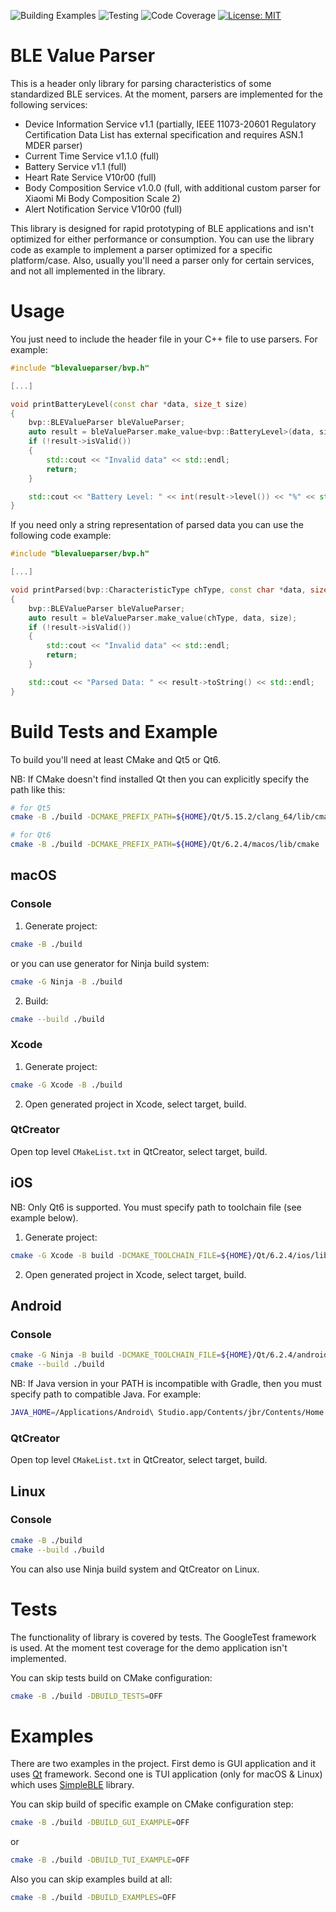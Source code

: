 ![Building Examples](https://github.com/eisaev/blevalueparser/actions/workflows/examples.yml/badge.svg)
![Testing](https://github.com/eisaev/blevalueparser/actions/workflows/tests.yml/badge.svg)
![Code Coverage](https://img.shields.io/badge/Code%20Coverage-87%25-yellow?style=flat)
[![License: MIT](https://img.shields.io/badge/License-MIT-yellow.svg)](https://opensource.org/licenses/MIT)

# BLE Value Parser
This is a header only library for parsing characteristics of some standardized BLE services. At the moment, parsers are implemented for the following services:
* Device Information Service v1.1 (partially, IEEE 11073-20601 Regulatory Certification Data List has external specification and requires ASN.1 MDER parser)
* Current Time Service v1.1.0 (full)
* Battery Service v1.1 (full)
* Heart Rate Service V10r00 (full)
* Body Composition Service v1.0.0 (full, with additional custom parser for Xiaomi Mi Body Composition Scale 2)
* Alert Notification Service V10r00 (full)

This library is designed for rapid prototyping of BLE applications and isn't optimized for either performance or consumption. You can use the library code as example to implement a parser optimized for a specific platform/case. Also, usually you'll need a parser only for certain services, and not all implemented in the library.

# Usage
You just need to include the header file in your C++ file to use parsers. For example:
```c++
#include "blevalueparser/bvp.h"

[...]

void printBatteryLevel(const char *data, size_t size)
{
    bvp::BLEValueParser bleValueParser;
    auto result = bleValueParser.make_value<bvp::BatteryLevel>(data, size);
    if (!result->isValid())
    {
        std::cout << "Invalid data" << std::endl;
        return;
    }

    std::cout << "Battery Level: " << int(result->level()) << "%" << std::endl;
}
```
If you need only a string representation of parsed data you can use the following code example:
```c++
#include "blevalueparser/bvp.h"

[...]

void printParsed(bvp::CharacteristicType chType, const char *data, size_t size)
{
    bvp::BLEValueParser bleValueParser;
    auto result = bleValueParser.make_value(chType, data, size);
    if (!result->isValid())
    {
        std::cout << "Invalid data" << std::endl;
        return;
    }

    std::cout << "Parsed Data: " << result->toString() << std::endl;
}
```


# Build Tests and Example
To build you'll need at least CMake and Qt5 or Qt6.

NB: If CMake doesn't find installed Qt then you can explicitly specify the path like this:
```sh
# for Qt5
cmake -B ./build -DCMAKE_PREFIX_PATH=${HOME}/Qt/5.15.2/clang_64/lib/cmake
```
```sh
# for Qt6
cmake -B ./build -DCMAKE_PREFIX_PATH=${HOME}/Qt/6.2.4/macos/lib/cmake
```

## macOS

### Console
1. Generate project:
```sh
cmake -B ./build
```
or you can use generator for Ninja build system:
```sh
cmake -G Ninja -B ./build
```
2. Build:
```sh
cmake --build ./build
```

### Xcode
1. Generate project:
```sh
cmake -G Xcode -B ./build
```
2. Open generated project in Xcode, select target, build.

### QtCreator
Open top level `CMakeList.txt` in QtCreator, select target, build.

## iOS
NB: Only Qt6 is supported. You must specify path to toolchain file (see example below).

1. Generate project:
```sh
cmake -G Xcode -B build -DCMAKE_TOOLCHAIN_FILE=${HOME}/Qt/6.2.4/ios/lib/cmake/Qt6/qt.toolchain.cmake
```
2. Open generated project in Xcode, select target, build.

## Android

### Console
```sh
cmake -G Ninja -B build -DCMAKE_TOOLCHAIN_FILE=${HOME}/Qt/6.2.4/android_arm64_v8a/lib/cmake/Qt6/qt.toolchain.cmake -DANDROID_SDK_ROOT=${HOME}/Library/Android/sdk -DANDROID_NDK_ROOT=${HOME}/Library/Android/sdk/ndk/22.1.7171670
cmake --build ./build
```
NB: If Java version in your PATH is incompatible with Gradle, then you must specify path to compatible Java. For example:
```sh
JAVA_HOME=/Applications/Android\ Studio.app/Contents/jbr/Contents/Home cmake --build ./build
```

### QtCreator
Open top level `CMakeList.txt` in QtCreator, select target, build.

## Linux

### Console
```sh
cmake -B ./build
cmake --build ./build
```
You can also use Ninja build system and QtCreator on Linux.

# Tests
The functionality of library is covered by tests. The GoogleTest framework is used. At the moment test coverage for the demo application isn't implemented.

You can skip tests build on CMake configuration:
```sh
cmake -B ./build -DBUILD_TESTS=OFF
```

# Examples
There are two examples in the project. First demo is GUI application and it uses [Qt](https://qt.io) framework. Second one is TUI application (only for macOS & Linux) which uses [SimpleBLE](https://github.com/OpenBluetoothToolbox/SimpleBLE) library.

You can skip build of specific example on CMake configuration step:
```sh
cmake -B ./build -DBUILD_GUI_EXAMPLE=OFF
```
or
```sh
cmake -B ./build -DBUILD_TUI_EXAMPLE=OFF
```

Also you can skip examples build at all:
```sh
cmake -B ./build -DBUILD_EXAMPLES=OFF
```
